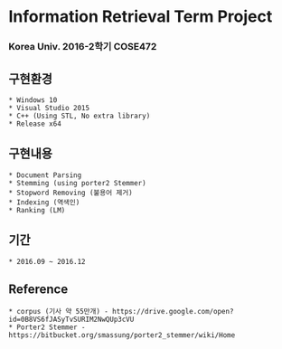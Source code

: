 # Information Retrieval Term Project
### Korea Univ. 2016-2학기 COSE472

## 구현환경
    * Windows 10
    * Visual Studio 2015
    * C++ (Using STL, No extra library) 
    * Release x64

## 구현내용
    * Document Parsing
    * Stemming (using porter2 Stemmer)
    * Stopword Removing (불용어 제거)
    * Indexing (역색인)
    * Ranking (LM)

## 기간
    * 2016.09 ~ 2016.12

## Reference
    * corpus (기사 약 55만개) - https://drive.google.com/open?id=0B8VS6fJASyTvSURIM2NwQUp3cVU
    * Porter2 Stemmer - https://bitbucket.org/smassung/porter2_stemmer/wiki/Home